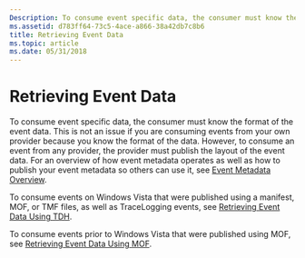 ```yaml
---
Description: To consume event specific data, the consumer must know the format of the event data.
ms.assetid: d783ff64-73c5-4ace-a866-38a42db7c8b6
title: Retrieving Event Data
ms.topic: article
ms.date: 05/31/2018
---
```


# Retrieving Event Data

To consume event specific data, the consumer must know the format of the event data. This is not an issue if you are consuming events from your own provider because you know the format of the data. However, to consume an event from any provider, the provider must publish the layout of the event data. For an overview of how event metadata operates as well as how to publish your event metadata so others can use it, see [Event Metadata Overview](event-metadata-overview.md).

To consume events on Windows Vista that were published using a manifest, MOF, or TMF files, as well as TraceLogging events, see [Retrieving Event Data Using TDH](retrieving-event-data-using-tdh.md).

To consume events prior to Windows Vista that were published using MOF, see [Retrieving Event Data Using MOF](retrieving-event-data-using-mof.md).

 

 



